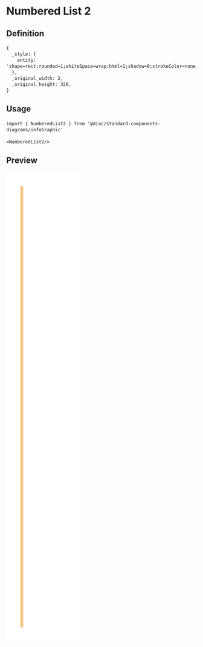 # Numbered List 2

## Definition

```
{
  _style: { 
    entity: 'shape=rect;rounded=1;whiteSpace=wrap;html=1;shadow=0;strokeColor=none;fillColor=#F8C382;arcSize=30;fontSize=14;spacingLeft=42;fontStyle=1;fontColor=#FFFFFF;align=left;',
  },
  _original_width: 2,
  _original_height: 320,
}
```

## Usage

```
import { NumberedList2 } from '@diac/standard-components-diagrams/infoGraphic'

<NumberedList2/>
```

## Preview

<img src="./numbered-list-2.png" width="200"/>
